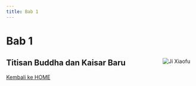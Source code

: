 ```yaml
---
title: Bab 1
---
```


# Bab 1

<a href="/images/ji-xiaofu-1.png">
    <image style="float:right;max-width:400px;padding:10px;" 
        src="/images/small/ji-xiaofu-1.png" 
        alt="Ji Xiaofu" 
        title="Ji Xiaofu diculik oleh Yang Xiao." />
</a>

## Titisan Buddha dan Kaisar Baru

[^hongjin-qiyi]: Hongjin Qiyi (紅巾起義) = Pemberontakan Ikat Kepala Merah. 
[^tianwan]: Tian Wan (天完) secara literal berarti 'Surga Telah Terwujud'. Tetapi karakter Wan (完) itu bisa bermakna 'habis' atau 'selesai'.

[Kembali ke HOME](/)


